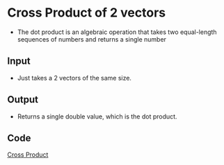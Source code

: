 # Cross Product of 2 vectors

- The dot product is an algebraic operation that takes two equal-length sequences of numbers and returns a single number

## Input

- Just takes a 2 vectors of the same size.

## Output

- Returns a single double value, which is the dot product.

## Code

[Cross Product](https://github.com/adflanders/math4610/edit/master/src/src4/crossprod.cpp)
